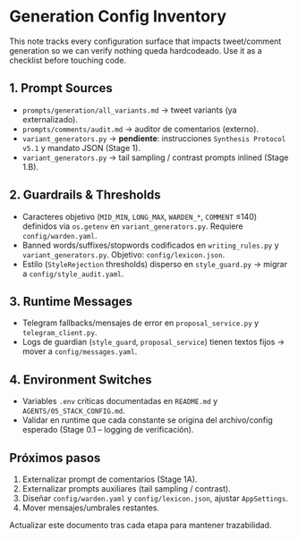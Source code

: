 # Generation Config Inventory

This note tracks every configuration surface that impacts tweet/comment generation so we can verify nothing queda hardcodeado. Use it as a checklist before touching code.

## 1. Prompt Sources
- `prompts/generation/all_variants.md` → tweet variants (ya externalizado).
- `prompts/comments/audit.md` → auditor de comentarios (externo).
- `variant_generators.py` → **pendiente**: instrucciones `Synthesis Protocol v5.1` y mandato JSON (Stage 1).
- `variant_generators.py` → tail sampling / contrast prompts inlined (Stage 1.B).

## 2. Guardrails & Thresholds
- Caracteres objetivo (`MID_MIN`, `LONG_MAX`, `WARDEN_*`, `COMMENT` ≤140) definidos via `os.getenv` en `variant_generators.py`. Requiere `config/warden.yaml`. 
- Banned words/suffixes/stopwords codificados en `writing_rules.py` y `variant_generators.py`. Objetivo: `config/lexicon.json`.
- Estilo (`StyleRejection` thresholds) disperso en `style_guard.py` → migrar a `config/style_audit.yaml`.

## 3. Runtime Messages
- Telegram fallbacks/mensajes de error en `proposal_service.py` y `telegram_client.py`.
- Logs de guardian (`style_guard`, `proposal_service`) tienen textos fijos → mover a `config/messages.yaml`.

## 4. Environment Switches
- Variables `.env` críticas documentadas en `README.md` y `AGENTS/05_STACK_CONFIG.md`.
- Validar en runtime que cada constante se origina del archivo/config esperado (Stage 0.1 – logging de verificación).

## Próximos pasos
1. Externalizar prompt de comentarios (Stage 1A).
2. Externalizar prompts auxiliares (tail sampling / contrast).
3. Diseñar `config/warden.yaml` y `config/lexicon.json`, ajustar `AppSettings`.
4. Mover mensajes/umbrales restantes.

Actualizar este documento tras cada etapa para mantener trazabilidad.
